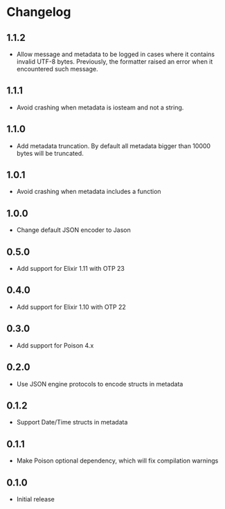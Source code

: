 # Changelog

## 1.1.2

- Allow message and metadata to be logged in cases where it contains invalid UTF-8
bytes. Previously, the formatter raised an error when it encountered such message.

## 1.1.1

  * Avoid crashing when metadata is iosteam and not a string.

## 1.1.0

  * Add metadata truncation. By default all metadata bigger than 10000 bytes will be truncated.

## 1.0.1

  * Avoid crashing when metadata includes a function

## 1.0.0

  * Change default JSON encoder to Jason

## 0.5.0

  * Add support for Elixir 1.11 with OTP 23

## 0.4.0

  * Add support for Elixir 1.10 with OTP 22

## 0.3.0

  * Add support for Poison 4.x

## 0.2.0

  * Use JSON engine protocols to encode structs in metadata

## 0.1.2

  * Support Date/Time structs in metadata

## 0.1.1

  * Make Poison optional dependency, which will fix compilation warnings

## 0.1.0

  * Initial release
